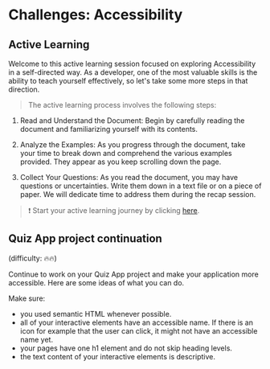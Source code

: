 # Challenges: Accessibility

## Active Learning

Welcome to this active learning session focused on exploring Accessibility in a self-directed way. As a developer, one of the most valuable skills is the ability to teach yourself effectively, so let's take some more steps in that direction.

> The active learning process involves the following steps:

1. Read and Understand the Document: Begin by carefully reading the document and familiarizing yourself with its contents.

1. Analyze the Examples: As you progress through the document, take your time to break down and comprehend the various examples provided. They appear as you keep scrolling down the page.

1. Collect Your Questions: As you read the document, you may have questions or uncertainties. Write them down in a text file or on a piece of paper. We will dedicate time to address them during the recap session.

> ❗️ Start your active learning journey by clicking [here](https://web-active-learning.vercel.app/documents/accessibility).

## Quiz App project continuation

(difficulty: 🔥🔥)

Continue to work on your Quiz App project and make your application more accessible. Here are some
ideas of what you can do.

Make sure:

- you used semantic HTML whenever possible.
- all of your interactive elements have an accessible name. If there is an icon for example that the
  user can click, it might not have an accessible name yet.
- your pages have one h1 element and do not skip heading levels.
- the text content of your interactive elements is descriptive.
